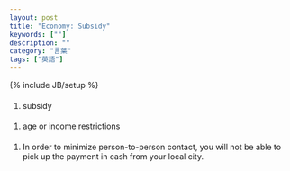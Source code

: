 ```yaml
---
layout: post
title: "Economy: Subsidy"
keywords: [""]
description: ""
category: "言葉"
tags: ["英語"]
---
```

{% include JB/setup %}

####
1. subsidy

####
1. age or income restrictions


####
1. In order to minimize person-to-person contact, you will not be able to pick
   up the payment in cash from your local city.
